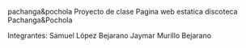 pachanga&pochola
Proyecto de clase
Pagina web estatica discoteca Pachanga&Pochola

Integrantes:
Samuel López Bejarano
Jaymar Murillo Bejarano
